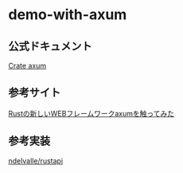 # demo-with-axum

## 公式ドキュメント

[Crate axum](https://docs.rs/axum/latest/axum/)

## 参考サイト

[Rustの新しいWEBフレームワークaxumを触ってみた](https://zenn.dev/techno_tanoc/articles/99e54c82cb049f)

## 参考実装

[ndelvalle/rustapi](https://github.com/ndelvalle/rustapi)
